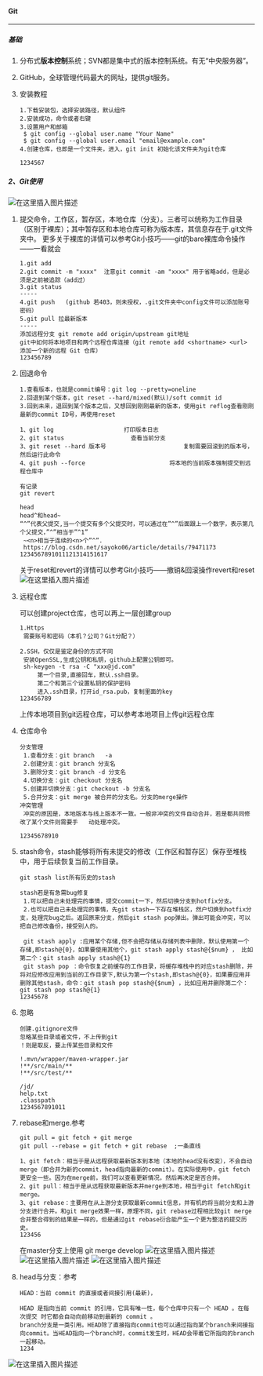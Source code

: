 #### Git

------

##### 基础

1. 分布式**版本控制**系统；SVN都是集中式的版本控制系统。有无“中央服务器”。

2. GitHub，全球管理代码最大的网址，提供git服务。

3. 安装教程

   ```
   1.下载安装包，选择安装路径，默认组件
   2.安装成功，命令或者右键
   3.设置用户和邮箱
   	$ git config --global user.name "Your Name"
   	$ git config --global user.email "email@example.com"
   4.创建仓库，也即是一个文件夹，进入，git init 初始化该文件夹为git仓库
   
   1234567
   ```

##### 2、Git使用

![在这里插入图片描述](https://img-blog.csdnimg.cn/20200518112622270.jpg?x-oss-process=image/watermark,type_ZmFuZ3poZW5naGVpdGk,shadow_10,text_aHR0cHM6Ly9ibG9nLmNzZG4ubmV0L3UwMTM1NDE3MDc=,size_16,color_FFFFFF,t_70#pic_center)

1. 提交命令，工作区，暂存区，本地仓库（分支）。三者可以统称为工作目录（区别于裸库）；其中暂存区和本地仓库可称为版本库，其信息存在于.git文件夹中。
   更多关于裸库的详情可以参考Git小技巧——git的bare裸库命令操作——一看就会

   ```
   1.git add
   2.git commit -m "xxxx"  注意git commit -am "xxxx" 用于省略add，但是必须是之前被追踪（add过）
   3.git status
   -----
   4.git push   (github 若403，则未授权，.git文件夹中config文件可以添加账号密码）
   5.git pull 拉最新版本
   -----
   添加远程分支 git remote add origin/upstream git地址
   git中如何将本地项目和两个远程仓库连接（git remote add <shortname> <url> 添加一个新的远程 Git 仓库）
   123456789
   ```

2. 回退命令

   ```
   1.查看版本，也就是commit编号：git log --pretty=oneline
   2.回退到某个版本，git reset --hard/mixed(默认)/soft commit id
   3.回到未来，退回到某个版本之后，又想回到刚刚最新的版本，使用git reflog查看刚刚最新的commit ID号，再使用reset
   
   1、git log                    打印版本日志
   2、git status                   查看当前分支
   3、git reset --hard 版本号                      复制需要回滚到的版本号，然后运行此命令
   4、git push --force                        将本地的当前版本强制提交到远程仓库中
   
   有记录
   git revert 
   
   head
   head^和head~
   “^”代表父提交,当一个提交有多个父提交时，可以通过在”^”后面跟上一个数字，表示第几个父提交，”^”相当于”^1”
    ~<n>相当于连续的<n>个”^”.
    https://blog.csdn.net/sayoko06/article/details/79471173
   1234567891011121314151617
   ```

   关于reset和revert的详情可以参考Git小技巧——撤销&回滚操作revert和reset
   ![在这里插入图片描述](https://img-blog.csdnimg.cn/20200518113023208.png#pic_center)

3. 远程仓库

   可以创建project仓库，也可以再上一层创建group

   ```
   1.Https
   	需要账号和密码（本机？公司？Git分配？）
   	
   2.SSH，仅仅是鉴定身份的方式不同
   	安装OpenSSL,生成公钥和私钥，github上配置公钥即可。
   	sh-keygen -t rsa -C "xxx@jd.com"
   		第一个目录,直接回车，默认.ssh目录。
   		第二个和第三个设置私钥的保护密码
   		进入.ssh目录，打开id_rsa.pub，复制里面的key
   123456789
   ```

   上传本地项目到git远程仓库，可以参考本地项目上传git远程仓库

4. 仓库命令

   ```
   分支管理
   	1.查看分支：git branch 	-a		
   	2.创建分支：git branch 分支名
   	3.删除分支：git branch -d 分支名
   	4.切换分支：git checkout 分支名
   	5.创建并切换分支：git checkout -b 分支名
   	5.合并分支：git merge 被合并的分支名。分支的merge操作
   冲突管理
   	冲突的原因是，本地版本与线上版本不一致。一般非冲突的文件自动合并，若是都共同修改了某个文件则需要手	动处理冲突。
   	
   12345678910
   ```

5. stash命令，stash能够将所有未提交的修改（工作区和暂存区）保存至堆栈中，用于后续恢复当前工作目录。

   ```
   git stash list所有历史的stash
   
   stash若是有急需bug修复
   	1.可以把自己未处理完的事情，提交commit一下，然后切换分支到hotfix分支。
   	2.也可以把自己未处理完的事情，先git stash一下存在堆栈区，然户切换到hotfix分支，处理完bug之后。返回原来分支，然后git stash pop弹出。弹出可能会冲突，可以把自己修改备份，接受别人的。
   	
   	git stash apply :应用某个存储,但不会把存储从存储列表中删除，默认使用第一个存储,即stash@{0}，如果要使用其他个，git stash apply stash@{$num} ， 比如第二个：git stash apply stash@{1} 
   	git stash pop ：命令恢复之前缓存的工作目录，将缓存堆栈中的对应stash删除，并将对应修改应用到当前的工作目录下,默认为第一个stash,即stash@{0}，如果要应用并删除其他stash，命令：git stash pop stash@{$num} ，比如应用并删除第二个：git stash pop stash@{1}
   12345678
   ```

6. 忽略

   ```
   创建.gitignore文件
   忽略某些目录或者文件，不上传到git
   ！则是取反，要上传某些目录和文件
   
   !.mvn/wrapper/maven-wrapper.jar
   !**/src/main/**
   !**/src/test/**
   
   /jd/
   help.txt
   .classpath
   1234567891011
   ```

7. rebase和merge.参考

   ```
   git pull = git fetch + git merge
   git pull --rebase = git fetch + git rebase  ;一条直线
   
   1、git fetch：相当于是从远程获取最新版本到本地（本地的head没有改变），不会自动merge（即合并为新的commit，head指向最新的commit）。在实际使用中，git fetch更安全一些。因为在merge前，我们可以查看更新情况，然后再决定是否合并。
   2、git pull：相当于是从远程获取最新版本并merge到本地，相当于git fetch和git merge。
   3、git rebase：主要用在从上游分支获取最新commit信息，并有机的将当前分支和上游分支进行合并。和git merge效果一样，原理不同，git rebase过程相比较git merge合并整合得到的结果是一样的，但是通过git rebase衍合能产生一个更为整洁的提交历史。
   123456
   ```

   在master分支上使用 git merge develop
   ![在这里插入图片描述](https://img-blog.csdnimg.cn/20200518113435579.png?x-oss-process=image/watermark,type_ZmFuZ3poZW5naGVpdGk,shadow_10,text_aHR0cHM6Ly9ibG9nLmNzZG4ubmV0L3UwMTM1NDE3MDc=,size_16,color_FFFFFF,t_70)
   ![在这里插入图片描述](https://img-blog.csdnimg.cn/20200518113507322.png?x-oss-process=image/watermark,type_ZmFuZ3poZW5naGVpdGk,shadow_10,text_aHR0cHM6Ly9ibG9nLmNzZG4ubmV0L3UwMTM1NDE3MDc=,size_16,color_FFFFFF,t_70)
   ![在这里插入图片描述](https://img-blog.csdnimg.cn/2020051811353385.png?x-oss-process=image/watermark,type_ZmFuZ3poZW5naGVpdGk,shadow_10,text_aHR0cHM6Ly9ibG9nLmNzZG4ubmV0L3UwMTM1NDE3MDc=,size_16,color_FFFFFF,t_70)

8. head与分支：参考

   ```
   HEAD：当前 commit 的直接或者间接引用(最新)，
   
   HEAD 是指向当前 commit 的引用，它具有唯一性，每个仓库中只有一个 HEAD 。在每次提交 时它都会自动向前移动到最新的 commit 。
   branch分支是一类引用。HEAD除了直接指向commit也可以通过指向某个branch来间接指向commit。当HEAD指向一个branch时，commit发生时，HEAD会带着它所指向的branch一起移动。
   1234
   ```

![在这里插入图片描述](https://img-blog.csdnimg.cn/20200518113617816.png?x-oss-process=image/watermark,type_ZmFuZ3poZW5naGVpdGk,shadow_10,text_aHR0cHM6Ly9ibG9nLmNzZG4ubmV0L3UwMTM1NDE3MDc=,size_16,color_FFFFFF,t_70#pic_center)